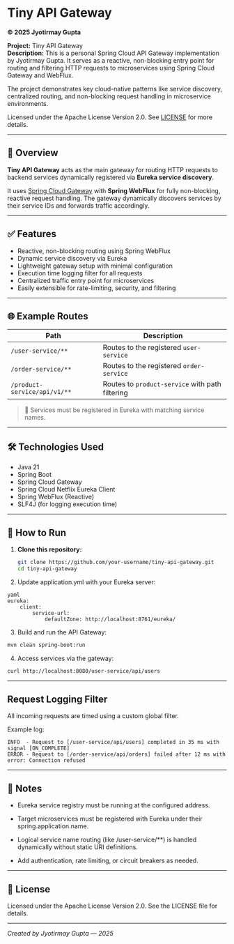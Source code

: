 # Tiny API Gateway

**© 2025 Jyotirmay Gupta**

**Project:** Tiny API Gateway  
**Description:** This is a personal Spring Cloud API Gateway implementation by Jyotirmay Gupta. It serves as a reactive, non-blocking entry point for routing and filtering HTTP requests to microservices using Spring Cloud Gateway and WebFlux.

The project demonstrates key cloud-native patterns like service discovery, centralized routing, and non-blocking request handling in microservice environments.

Licensed under the Apache License Version 2.0. See [LICENSE](LICENSE) for more details.

---

## 🧭 Overview

**Tiny API Gateway** acts as the main gateway for routing HTTP requests to backend services dynamically registered via **Eureka service discovery**.

It uses [Spring Cloud Gateway](https://spring.io/projects/spring-cloud-gateway) with **Spring WebFlux** for fully non-blocking, reactive request handling. The gateway dynamically discovers services by their service IDs and forwards traffic accordingly.

---

## ✅ Features

- Reactive, non-blocking routing using Spring WebFlux
- Dynamic service discovery via Eureka
- Lightweight gateway setup with minimal configuration
- Execution time logging filter for all requests
- Centralized traffic entry point for microservices
- Easily extensible for rate-limiting, security, and filtering

---

## 🌐 Example Routes

| Path                             | Description                                        |
|----------------------------------|----------------------------------------------------|
| `/user-service/**`              | Routes to the registered `user-service`           |
| `/order-service/**`             | Routes to the registered `order-service`          |
| `/product-service/api/v1/**`    | Routes to `product-service` with path filtering   |

> 🚀 Services must be registered in Eureka with matching service names.

---

## 🛠 Technologies Used

- Java 21
- Spring Boot
- Spring Cloud Gateway
- Spring Cloud Netflix Eureka Client
- Spring WebFlux (Reactive)
- SLF4J (for logging execution time)

---

## 🚀 How to Run

1. **Clone this repository:**

   ```bash
   git clone https://github.com/your-username/tiny-api-gateway.git
   cd tiny-api-gateway
   ```
2. Update application.yml with your Eureka server:
```
yaml
eureka:
    client:
        service-url:
            defaultZone: http://localhost:8761/eureka/
```
3. Build and run the API Gateway:
```bash
mvn clean spring-boot:run
```
4. Access services via the gateway:
```bash
curl http://localhost:8080/user-service/api/users
```
---

## Request Logging Filter
All incoming requests are timed using a custom global filter.

Example log:

```pgsql
INFO  - Request to [/user-service/api/users] completed in 35 ms with signal [ON_COMPLETE]
ERROR - Request to [/order-service/api/orders] failed after 12 ms with error: Connection refused
```

---

## 📝 Notes
- Eureka service registry must be running at the configured address.

- Target microservices must be registered with Eureka under their spring.application.name.

- Logical service name routing (like /user-service/**) is handled dynamically without static URI definitions.

- Add authentication, rate limiting, or circuit breakers as needed.

---


## 📄 License
Licensed under the Apache License Version 2.0. See the LICENSE file for details.

---

*Created by Jyotirmay Gupta — 2025*

